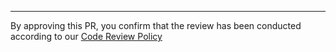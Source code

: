 

----------
By approving this PR, you confirm that the review has been conducted according to our [Code Review Policy](https://www.notion.so/alvalabs/Code-review-policy-5b72e5c2ebb14a43a6ef3072c4a11f0c)

